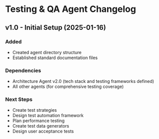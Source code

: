 # Testing & QA Agent Changelog

## v1.0 - Initial Setup (2025-01-16)

### Added
- Created agent directory structure
- Established standard documentation files

### Dependencies
- Architecture Agent v2.0 (tech stack and testing frameworks defined)
- All other agents (for comprehensive testing coverage)

### Next Steps
- Create test strategies
- Design test automation framework
- Plan performance testing
- Create test data generators
- Design user acceptance tests